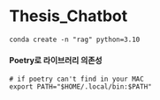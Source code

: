 # Thesis_Chatbot

```
conda create -n "rag" python=3.10
```

#### Poetry로 라이브러리 의존성

```
# if poetry can't find in your MAC
export PATH="$HOME/.local/bin:$PATH"
```
